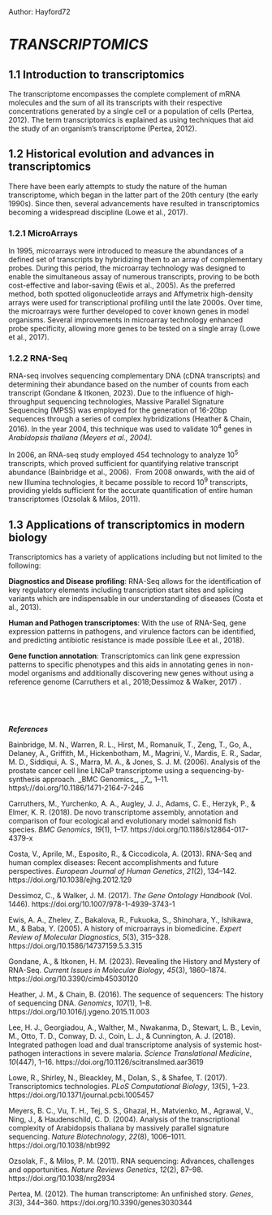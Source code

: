 Author: Hayford72
# **_TRANSCRIPTOMICS_**

## **1.1 Introduction to transcriptomics**

The transcriptome encompasses the complete complement of mRNA molecules and the sum of all its transcripts with their respective concentrations generated by a single cell or a population of cells <!--[if supportFields]><span
style='font-size:12.0pt;line-height:115%;font-family:"Times New Roman",serif'><span
style='mso-element:field-begin;mso-field-lock:yes'></span>ADDIN CSL_CITATION
{&quot;citationItems&quot;:[{&quot;id&quot;:&quot;ITEM-1&quot;,&quot;itemData&quot;:{&quot;DOI&quot;:&quot;10.3390/genes3030344&quot;,&quot;ISSN&quot;:&quot;20734425&quot;,&quot;abstract&quot;:&quot;Despite
recent technological advances, the study of the human transcriptome is still in
its early stages. Here we provide an overview of the complex human
transcriptomic landscape, present the bioinformatics challenges posed by the
vast quantities of transcriptomic data, and discuss some of the studies that
have tried to determine how much of the human genome is transcribed. Recent
evidence has suggested that more than 90% of the human genome is transcribed
into RNA. However, this view has been strongly contested by groups of
scientists who argued that many of the observed transcripts are simply the
result of transcriptional noise. In this review, we conclude that the full
extent of transcription remains an open question that will not be fully
addressed until we decipher the complete range and biological diversity of the
transcribed genomic sequences. © 2012 by the authors; licensee MDPI, Basel,
Switzerland.&quot;,&quot;author&quot;:[{&quot;dropping-particle&quot;:&quot;&quot;,&quot;family&quot;:&quot;Pertea&quot;,&quot;given&quot;:&quot;Mihaela&quot;,&quot;non-dropping-particle&quot;:&quot;&quot;,&quot;parse-names&quot;:false,&quot;suffix&quot;:&quot;&quot;}],&quot;container-title&quot;:&quot;Genes&quot;,&quot;id&quot;:&quot;ITEM-1&quot;,&quot;issue&quot;:&quot;3&quot;,&quot;issued&quot;:{&quot;date-parts&quot;:[[&quot;2012&quot;]]},&quot;page&quot;:&quot;344-360&quot;,&quot;title&quot;:&quot;The
human transcriptome: An unfinished
story&quot;,&quot;type&quot;:&quot;article-journal&quot;,&quot;volume&quot;:&quot;3&quot;},&quot;uris&quot;:[&quot;http://www.mendeley.com/documents/?uuid=3d36fa46-3786-493c-9653-c7f26ad9c3f8&quot;]}],&quot;mendeley&quot;:{&quot;formattedCitation&quot;:&quot;(Pertea,
2012)&quot;,&quot;plainTextFormattedCitation&quot;:&quot;(Pertea,
2012)&quot;,&quot;previouslyFormattedCitation&quot;:&quot;(Pertea,
2012)&quot;},&quot;properties&quot;:{&quot;noteIndex&quot;:0},&quot;schema&quot;:&quot;https://github.com/citation-style-language/schema/raw/master/csl-citation.json&quot;}<span
style='mso-element:field-separator'></span></span><![endif]-->(Pertea, 2012)<!--[if supportFields]><span
style='font-size:12.0pt;line-height:115%;font-family:"Times New Roman",serif'><span
style='mso-element:field-end'></span></span><![endif]-->. The term transcriptomics is explained as using techniques that aid the study of an organism’s transcriptome <!--[if supportFields]><span style='font-size:12.0pt;
line-height:115%;font-family:"Times New Roman",serif'><span style='mso-element:
field-begin;mso-field-lock:yes'></span>ADDIN CSL_CITATION
{&quot;citationItems&quot;:[{&quot;id&quot;:&quot;ITEM-1&quot;,&quot;itemData&quot;:{&quot;DOI&quot;:&quot;10.3390/genes3030344&quot;,&quot;ISSN&quot;:&quot;20734425&quot;,&quot;abstract&quot;:&quot;Despite
recent technological advances, the study of the human transcriptome is still in
its early stages. Here we provide an overview of the complex human
transcriptomic landscape, present the bioinformatics challenges posed by the
vast quantities of transcriptomic data, and discuss some of the studies that
have tried to determine how much of the human genome is transcribed. Recent
evidence has suggested that more than 90% of the human genome is transcribed
into RNA. However, this view has been strongly contested by groups of
scientists who argued that many of the observed transcripts are simply the
result of transcriptional noise. In this review, we conclude that the full
extent of transcription remains an open question that will not be fully
addressed until we decipher the complete range and biological diversity of the
transcribed genomic sequences. © 2012 by the authors; licensee MDPI, Basel,
Switzerland.&quot;,&quot;author&quot;:[{&quot;dropping-particle&quot;:&quot;&quot;,&quot;family&quot;:&quot;Pertea&quot;,&quot;given&quot;:&quot;Mihaela&quot;,&quot;non-dropping-particle&quot;:&quot;&quot;,&quot;parse-names&quot;:false,&quot;suffix&quot;:&quot;&quot;}],&quot;container-title&quot;:&quot;Genes&quot;,&quot;id&quot;:&quot;ITEM-1&quot;,&quot;issue&quot;:&quot;3&quot;,&quot;issued&quot;:{&quot;date-parts&quot;:[[&quot;2012&quot;]]},&quot;page&quot;:&quot;344-360&quot;,&quot;title&quot;:&quot;The
human transcriptome: An unfinished
story&quot;,&quot;type&quot;:&quot;article-journal&quot;,&quot;volume&quot;:&quot;3&quot;},&quot;uris&quot;:[&quot;http://www.mendeley.com/documents/?uuid=3d36fa46-3786-493c-9653-c7f26ad9c3f8&quot;]}],&quot;mendeley&quot;:{&quot;formattedCitation&quot;:&quot;(Pertea,
2012)&quot;,&quot;plainTextFormattedCitation&quot;:&quot;(Pertea,
2012)&quot;},&quot;properties&quot;:{&quot;noteIndex&quot;:0},&quot;schema&quot;:&quot;https://github.com/citation-style-language/schema/raw/master/csl-citation.json&quot;}<span
style='mso-element:field-separator'></span></span><![endif]-->(Pertea, 2012)<!--[if supportFields]><span
style='font-size:12.0pt;line-height:115%;font-family:"Times New Roman",serif'><span
style='mso-element:field-end'></span></span><![endif]-->.


## **1.2 Historical evolution and advances in transcriptomics**

There have been early attempts to study the nature of the human transcriptome, which began in the latter part of the 20th century (the early 1990s). Since then, several advancements have resulted in transcriptomics becoming a widespread discipline <!--[if supportFields]><span style='font-size:12.0pt;line-height:115%;
font-family:"Times New Roman",serif'><span style='mso-element:field-begin;
mso-field-lock:yes'></span>ADDIN CSL_CITATION
{&quot;citationItems&quot;:[{&quot;id&quot;:&quot;ITEM-1&quot;,&quot;itemData&quot;:{&quot;DOI&quot;:&quot;10.1371/journal.pcbi.1005457&quot;,&quot;ISBN&quot;:&quot;1111111111&quot;,&quot;ISSN&quot;:&quot;15537358&quot;,&quot;PMID&quot;:&quot;28545146&quot;,&quot;abstract&quot;:&quot;Transcriptomics
technologies are the techniques used to study an organism’s transcriptome, the
sum of all of its RNA transcripts. The information content of an organism is
recorded in the DNA of its genome and expressed through transcription. Here,
mRNA serves as a transient intermediary molecule in the information network,
whilst noncoding RNAs perform additional diverse functions. A transcriptome
captures a snapshot in time of the total transcripts present in a cell. The
first attempts to study the whole transcriptome began in the early 1990s, and
technological advances since the late 1990s have made transcriptomics a
widespread discipline. Transcriptomics has been defined by repeated
technological innovations that transform the field. There are two key
contemporary techniques in the field: microarrays, which quantify a set of
predetermined sequences, and RNA sequencing (RNA-Seq), which uses
high-throughput sequencing to capture all sequences. Measuring the expression
of an organism’s genes in different tissues, conditions, or time points gives
information on how genes are regulated and reveals details of an organism’s
biology. It can also help to infer the functions of previously unannotated
genes. Transcriptomic analysis has enabled the study of how gene expression
changes in different organisms and has been instrumental in the understanding
of human disease. An analysis of gene expression in its entirety allows
detection of broad coordinated trends which cannot be discerned by more
targeted
assays.&quot;,&quot;author&quot;:[{&quot;dropping-particle&quot;:&quot;&quot;,&quot;family&quot;:&quot;Lowe&quot;,&quot;given&quot;:&quot;Rohan&quot;,&quot;non-dropping-particle&quot;:&quot;&quot;,&quot;parse-names&quot;:false,&quot;suffix&quot;:&quot;&quot;},{&quot;dropping-particle&quot;:&quot;&quot;,&quot;family&quot;:&quot;Shirley&quot;,&quot;given&quot;:&quot;Neil&quot;,&quot;non-dropping-particle&quot;:&quot;&quot;,&quot;parse-names&quot;:false,&quot;suffix&quot;:&quot;&quot;},{&quot;dropping-particle&quot;:&quot;&quot;,&quot;family&quot;:&quot;Bleackley&quot;,&quot;given&quot;:&quot;Mark&quot;,&quot;non-dropping-particle&quot;:&quot;&quot;,&quot;parse-names&quot;:false,&quot;suffix&quot;:&quot;&quot;},{&quot;dropping-particle&quot;:&quot;&quot;,&quot;family&quot;:&quot;Dolan&quot;,&quot;given&quot;:&quot;Stephen&quot;,&quot;non-dropping-particle&quot;:&quot;&quot;,&quot;parse-names&quot;:false,&quot;suffix&quot;:&quot;&quot;},{&quot;dropping-particle&quot;:&quot;&quot;,&quot;family&quot;:&quot;Shafee&quot;,&quot;given&quot;:&quot;Thomas&quot;,&quot;non-dropping-particle&quot;:&quot;&quot;,&quot;parse-names&quot;:false,&quot;suffix&quot;:&quot;&quot;}],&quot;container-title&quot;:&quot;PLoS
Computational
Biology&quot;,&quot;id&quot;:&quot;ITEM-1&quot;,&quot;issue&quot;:&quot;5&quot;,&quot;issued&quot;:{&quot;date-parts&quot;:[[&quot;2017&quot;]]},&quot;page&quot;:&quot;1-23&quot;,&quot;title&quot;:&quot;Transcriptomics
technologies&quot;,&quot;type&quot;:&quot;article-journal&quot;,&quot;volume&quot;:&quot;13&quot;},&quot;uris&quot;:[&quot;http://www.mendeley.com/documents/?uuid=208e6ccb-c413-423e-b293-3a0183ba648c&quot;]}],&quot;mendeley&quot;:{&quot;formattedCitation&quot;:&quot;(Lowe
et al., 2017)&quot;,&quot;plainTextFormattedCitation&quot;:&quot;(Lowe et al.,
2017)&quot;,&quot;previouslyFormattedCitation&quot;:&quot;(Lowe et al., 2017)&quot;},&quot;properties&quot;:{&quot;noteIndex&quot;:0},&quot;schema&quot;:&quot;https://github.com/citation-style-language/schema/raw/master/csl-citation.json&quot;}<span
style='mso-element:field-separator'></span></span><![endif]-->(Lowe et al., 2017)<!--[if supportFields]><span
style='font-size:12.0pt;line-height:115%;font-family:"Times New Roman",serif'><span
style='mso-element:field-end'></span></span><![endif]-->.


### **1.2.1 MicroArrays**

In 1995, microarrays were introduced to measure the abundances of a defined set of transcripts by hybridizing them to an array of complementary probes. During this period, the microarray technology was designed to enable the simultaneous assay of numerous transcripts, proving to be both cost-effective and labor-saving <!--[if supportFields]><span style='font-size:12.0pt;
line-height:115%;font-family:"Times New Roman",serif'><span style='mso-element:
field-begin;mso-field-lock:yes'></span>ADDIN CSL_CITATION
{&quot;citationItems&quot;:[{&quot;id&quot;:&quot;ITEM-1&quot;,&quot;itemData&quot;:{&quot;DOI&quot;:&quot;10.1586/14737159.5.3.315&quot;,&quot;ISSN&quot;:&quot;14737159&quot;,&quot;PMID&quot;:&quot;15934810&quot;,&quot;abstract&quot;:&quot;The
fundamental strategy of the current postgenomic era or the era of functional
genomics is to expand the scale of biologic research from studying single genes
or proteins to studying all genes or proteins simultaneously using a systematic
approach. As recently developed methods for obtaining genome-wide mRNA
expression data, oligonucleotide and DNA microarrays are particularly powerful
in the context of knowing the entire genome sequence and can provide a global
view of changes in gene expression patterns in response to physiologic
alterations or manipulation of transcriptional regulators. In biomedical
research, such an approach will ultimately determine biologic behavior of both
normal and diseased tissues, which may provide insights into disease mechanisms
and identify novel markers and candidates for diagnostic, prognostic and
therapeutic intervention. However, microarray technology is still in a
continuous state of evolution and development, and it may take time to
implement microarrays as a routine medical device. Many limitations exist and
many challenges remain to be achieved to help inclusion of microarrays in
clinical medicine. In this review, a brief history of microarrays in biomedical
research is provided, including experimental overview, limitations, challenges
and future developments. © 2005 Future Drugs
Ltd.&quot;,&quot;author&quot;:[{&quot;dropping-particle&quot;:&quot;&quot;,&quot;family&quot;:&quot;Ewis&quot;,&quot;given&quot;:&quot;Ashraf
A.&quot;,&quot;non-dropping-particle&quot;:&quot;&quot;,&quot;parse-names&quot;:false,&quot;suffix&quot;:&quot;&quot;},{&quot;dropping-particle&quot;:&quot;&quot;,&quot;family&quot;:&quot;Zhelev&quot;,&quot;given&quot;:&quot;Zhivko&quot;,&quot;non-dropping-particle&quot;:&quot;&quot;,&quot;parse-names&quot;:false,&quot;suffix&quot;:&quot;&quot;},{&quot;dropping-particle&quot;:&quot;&quot;,&quot;family&quot;:&quot;Bakalova&quot;,&quot;given&quot;:&quot;Rumiana&quot;,&quot;non-dropping-particle&quot;:&quot;&quot;,&quot;parse-names&quot;:false,&quot;suffix&quot;:&quot;&quot;},{&quot;dropping-particle&quot;:&quot;&quot;,&quot;family&quot;:&quot;Fukuoka&quot;,&quot;given&quot;:&quot;Satoshi&quot;,&quot;non-dropping-particle&quot;:&quot;&quot;,&quot;parse-names&quot;:false,&quot;suffix&quot;:&quot;&quot;},{&quot;dropping-particle&quot;:&quot;&quot;,&quot;family&quot;:&quot;Shinohara&quot;,&quot;given&quot;:&quot;Yasuo&quot;,&quot;non-dropping-particle&quot;:&quot;&quot;,&quot;parse-names&quot;:false,&quot;suffix&quot;:&quot;&quot;},{&quot;dropping-particle&quot;:&quot;&quot;,&quot;family&quot;:&quot;Ishikawa&quot;,&quot;given&quot;:&quot;Mitsuru&quot;,&quot;non-dropping-particle&quot;:&quot;&quot;,&quot;parse-names&quot;:false,&quot;suffix&quot;:&quot;&quot;},{&quot;dropping-particle&quot;:&quot;&quot;,&quot;family&quot;:&quot;Baba&quot;,&quot;given&quot;:&quot;Yoshinobu&quot;,&quot;non-dropping-particle&quot;:&quot;&quot;,&quot;parse-names&quot;:false,&quot;suffix&quot;:&quot;&quot;}],&quot;container-title&quot;:&quot;Expert
Review of Molecular
Diagnostics&quot;,&quot;id&quot;:&quot;ITEM-1&quot;,&quot;issue&quot;:&quot;3&quot;,&quot;issued&quot;:{&quot;date-parts&quot;:[[&quot;2005&quot;]]},&quot;page&quot;:&quot;315-328&quot;,&quot;title&quot;:&quot;A
history of microarrays in
biomedicine&quot;,&quot;type&quot;:&quot;article-journal&quot;,&quot;volume&quot;:&quot;5&quot;},&quot;uris&quot;:[&quot;http://www.mendeley.com/documents/?uuid=77bb17f5-8439-477a-8a47-f77ae913a10f&quot;]}],&quot;mendeley&quot;:{&quot;formattedCitation&quot;:&quot;(Ewis
et al., 2005)&quot;,&quot;plainTextFormattedCitation&quot;:&quot;(Ewis et al.,
2005)&quot;,&quot;previouslyFormattedCitation&quot;:&quot;(Ewis et al.,
2005)&quot;},&quot;properties&quot;:{&quot;noteIndex&quot;:0},&quot;schema&quot;:&quot;https://github.com/citation-style-language/schema/raw/master/csl-citation.json&quot;}<span
style='mso-element:field-separator'></span></span><![endif]-->(Ewis et al., 2005)<!--[if supportFields]><span
style='font-size:12.0pt;line-height:115%;font-family:"Times New Roman",serif'><span
style='mso-element:field-end'></span></span><![endif]-->. As the preferred method, both spotted oligonucleotide arrays and Affymetrix high-density arrays were used for transcriptional profiling until the late 2000s. Over time, the microarrays were further developed to cover known genes in model organisms. Several improvements in microarray technology enhanced probe specificity, allowing more genes to be tested on a single array <!--[if supportFields]><span
style='font-size:12.0pt;line-height:115%;font-family:"Times New Roman",serif'><span
style='mso-element:field-begin;mso-field-lock:yes'></span>ADDIN CSL_CITATION
{&quot;citationItems&quot;:[{&quot;id&quot;:&quot;ITEM-1&quot;,&quot;itemData&quot;:{&quot;DOI&quot;:&quot;10.1371/journal.pcbi.1005457&quot;,&quot;ISBN&quot;:&quot;1111111111&quot;,&quot;ISSN&quot;:&quot;15537358&quot;,&quot;PMID&quot;:&quot;28545146&quot;,&quot;abstract&quot;:&quot;Transcriptomics
technologies are the techniques used to study an organism’s transcriptome, the
sum of all of its RNA transcripts. The information content of an organism is
recorded in the DNA of its genome and expressed through transcription. Here,
mRNA serves as a transient intermediary molecule in the information network,
whilst noncoding RNAs perform additional diverse functions. A transcriptome
captures a snapshot in time of the total transcripts present in a cell. The
first attempts to study the whole transcriptome began in the early 1990s, and
technological advances since the late 1990s have made transcriptomics a
widespread discipline. Transcriptomics has been defined by repeated
technological innovations that transform the field. There are two key
contemporary techniques in the field: microarrays, which quantify a set of
predetermined sequences, and RNA sequencing (RNA-Seq), which uses
high-throughput sequencing to capture all sequences. Measuring the expression
of an organism’s genes in different tissues, conditions, or time points gives
information on how genes are regulated and reveals details of an organism’s
biology. It can also help to infer the functions of previously unannotated
genes. Transcriptomic analysis has enabled the study of how gene expression
changes in different organisms and has been instrumental in the understanding
of human disease. An analysis of gene expression in its entirety allows
detection of broad coordinated trends which cannot be discerned by more
targeted
assays.&quot;,&quot;author&quot;:[{&quot;dropping-particle&quot;:&quot;&quot;,&quot;family&quot;:&quot;Lowe&quot;,&quot;given&quot;:&quot;Rohan&quot;,&quot;non-dropping-particle&quot;:&quot;&quot;,&quot;parse-names&quot;:false,&quot;suffix&quot;:&quot;&quot;},{&quot;dropping-particle&quot;:&quot;&quot;,&quot;family&quot;:&quot;Shirley&quot;,&quot;given&quot;:&quot;Neil&quot;,&quot;non-dropping-particle&quot;:&quot;&quot;,&quot;parse-names&quot;:false,&quot;suffix&quot;:&quot;&quot;},{&quot;dropping-particle&quot;:&quot;&quot;,&quot;family&quot;:&quot;Bleackley&quot;,&quot;given&quot;:&quot;Mark&quot;,&quot;non-dropping-particle&quot;:&quot;&quot;,&quot;parse-names&quot;:false,&quot;suffix&quot;:&quot;&quot;},{&quot;dropping-particle&quot;:&quot;&quot;,&quot;family&quot;:&quot;Dolan&quot;,&quot;given&quot;:&quot;Stephen&quot;,&quot;non-dropping-particle&quot;:&quot;&quot;,&quot;parse-names&quot;:false,&quot;suffix&quot;:&quot;&quot;},{&quot;dropping-particle&quot;:&quot;&quot;,&quot;family&quot;:&quot;Shafee&quot;,&quot;given&quot;:&quot;Thomas&quot;,&quot;non-dropping-particle&quot;:&quot;&quot;,&quot;parse-names&quot;:false,&quot;suffix&quot;:&quot;&quot;}],&quot;container-title&quot;:&quot;PLoS
Computational
Biology&quot;,&quot;id&quot;:&quot;ITEM-1&quot;,&quot;issue&quot;:&quot;5&quot;,&quot;issued&quot;:{&quot;date-parts&quot;:[[&quot;2017&quot;]]},&quot;page&quot;:&quot;1-23&quot;,&quot;title&quot;:&quot;Transcriptomics
technologies&quot;,&quot;type&quot;:&quot;article-journal&quot;,&quot;volume&quot;:&quot;13&quot;},&quot;uris&quot;:[&quot;http://www.mendeley.com/documents/?uuid=208e6ccb-c413-423e-b293-3a0183ba648c&quot;]}],&quot;mendeley&quot;:{&quot;formattedCitation&quot;:&quot;(Lowe
et al., 2017)&quot;,&quot;plainTextFormattedCitation&quot;:&quot;(Lowe et al.,
2017)&quot;,&quot;previouslyFormattedCitation&quot;:&quot;(Lowe et al., 2017)&quot;},&quot;properties&quot;:{&quot;noteIndex&quot;:0},&quot;schema&quot;:&quot;https://github.com/citation-style-language/schema/raw/master/csl-citation.json&quot;}<span
style='mso-element:field-separator'></span></span><![endif]-->(Lowe et al., 2017)<!--[if supportFields]><span
style='font-size:12.0pt;line-height:115%;font-family:"Times New Roman",serif'><span
style='mso-element:field-end'></span></span><![endif]-->.


### **1.2.2 RNA-Seq**

RNA-seq involves sequencing complementary DNA (cDNA transcripts) and determining their abundance based on the number of counts from each transcript <!--[if supportFields]><span
style='font-size:12.0pt;line-height:115%;font-family:"Times New Roman",serif'><span
style='mso-element:field-begin;mso-field-lock:yes'></span>ADDIN CSL_CITATION
{&quot;citationItems&quot;:[{&quot;id&quot;:&quot;ITEM-1&quot;,&quot;itemData&quot;:{&quot;DOI&quot;:&quot;10.3390/cimb45030120&quot;,&quot;ISSN&quot;:&quot;14673045&quot;,&quot;PMID&quot;:&quot;36975490&quot;,&quot;abstract&quot;:&quot;Advances
in RNA-sequencing technologies have led to the development of intriguing
experimental setups, a massive accumulation of data, and high demand for tools
to analyze it. To answer this demand, computational scientists have developed a
myriad of data analysis pipelines, but it is less often considered what the
most appropriate one is. The RNA-sequencing data analysis pipeline can be
divided into three major parts: data pre-processing, followed by the main and
downstream analyses. Here, we present an overview of the tools used in both the
bulk RNA-seq and at the single-cell level, with a particular focus on alternative
splicing and active RNA synthesis analysis. A crucial part of data
pre-processing is quality control, which defines the necessity of the next
steps; adapter removal, trimming, and filtering. After pre-processing, the data
are finally analyzed using a variety of tools: differential gene expression,
alternative splicing, and assessment of active synthesis, the latter requiring
dedicated sample preparation. In brief, we describe the commonly used tools in
the sample preparation and analysis of RNA-seq data.&quot;,&quot;author&quot;:[{&quot;dropping-particle&quot;:&quot;&quot;,&quot;family&quot;:&quot;Gondane&quot;,&quot;given&quot;:&quot;Aishwarya&quot;,&quot;non-dropping-particle&quot;:&quot;&quot;,&quot;parse-names&quot;:false,&quot;suffix&quot;:&quot;&quot;},{&quot;dropping-particle&quot;:&quot;&quot;,&quot;family&quot;:&quot;Itkonen&quot;,&quot;given&quot;:&quot;Harri
M.&quot;,&quot;non-dropping-particle&quot;:&quot;&quot;,&quot;parse-names&quot;:false,&quot;suffix&quot;:&quot;&quot;}],&quot;container-title&quot;:&quot;Current
Issues in Molecular
Biology&quot;,&quot;id&quot;:&quot;ITEM-1&quot;,&quot;issue&quot;:&quot;3&quot;,&quot;issued&quot;:{&quot;date-parts&quot;:[[&quot;2023&quot;]]},&quot;page&quot;:&quot;1860-1874&quot;,&quot;title&quot;:&quot;Revealing
the History and Mystery of
RNA-Seq&quot;,&quot;type&quot;:&quot;article-journal&quot;,&quot;volume&quot;:&quot;45&quot;},&quot;uris&quot;:[&quot;http://www.mendeley.com/documents/?uuid=c4d93591-c5e0-4c75-86f0-4d211eb70414&quot;]}],&quot;mendeley&quot;:{&quot;formattedCitation&quot;:&quot;(Gondane
&amp; Itkonen,
2023)&quot;,&quot;plainTextFormattedCitation&quot;:&quot;(Gondane &amp;
Itkonen, 2023)&quot;,&quot;previouslyFormattedCitation&quot;:&quot;(Gondane
&amp; Itkonen, 2023)&quot;},&quot;properties&quot;:{&quot;noteIndex&quot;:0},&quot;schema&quot;:&quot;https://github.com/citation-style-language/schema/raw/master/csl-citation.json&quot;}<span
style='mso-element:field-separator'></span></span><![endif]-->(Gondane & Itkonen, 2023)<!--[if supportFields]><span
style='font-size:12.0pt;line-height:115%;font-family:"Times New Roman",serif'><span
style='mso-element:field-end'></span></span><![endif]-->. Due to the influence of high-throughput sequencing technologies, Massive Parallel Signature Sequencing (MPSS) was employed for the generation of 16-20bp sequences through a series of complex hybridizations <!--[if supportFields]><span
style='font-size:12.0pt;line-height:115%;font-family:"Times New Roman",serif'><span
style='mso-element:field-begin;mso-field-lock:yes'></span>ADDIN CSL_CITATION
{&quot;citationItems&quot;:[{&quot;id&quot;:&quot;ITEM-1&quot;,&quot;itemData&quot;:{&quot;DOI&quot;:&quot;10.1016/j.ygeno.2015.11.003&quot;,&quot;ISSN&quot;:&quot;10898646&quot;,&quot;PMID&quot;:&quot;26554401&quot;,&quot;abstract&quot;:&quot;Determining
the order of nucleic acid residues in biological samples is an integral
component of a wide variety of research applications. Over the last fifty years
large numbers of researchers have applied themselves to the production of techniques
and technologies to facilitate this feat, sequencing DNA and RNA molecules.
This time-scale has witnessed tremendous changes, moving from sequencing short
oligonucleotides to millions of bases, from struggling towards the deduction of
the coding sequence of a single gene to rapid and widely available whole genome
sequencing. This article traverses those years, iterating through the different
generations of sequencing technology, highlighting some of the key discoveries,
researchers, and sequences along the
way.&quot;,&quot;author&quot;:[{&quot;dropping-particle&quot;:&quot;&quot;,&quot;family&quot;:&quot;Heather&quot;,&quot;given&quot;:&quot;James
M.&quot;,&quot;non-dropping-particle&quot;:&quot;&quot;,&quot;parse-names&quot;:false,&quot;suffix&quot;:&quot;&quot;},{&quot;dropping-particle&quot;:&quot;&quot;,&quot;family&quot;:&quot;Chain&quot;,&quot;given&quot;:&quot;Benjamin&quot;,&quot;non-dropping-particle&quot;:&quot;&quot;,&quot;parse-names&quot;:false,&quot;suffix&quot;:&quot;&quot;}],&quot;container-title&quot;:&quot;Genomics&quot;,&quot;id&quot;:&quot;ITEM-1&quot;,&quot;issue&quot;:&quot;1&quot;,&quot;issued&quot;:{&quot;date-parts&quot;:[[&quot;2016&quot;]]},&quot;page&quot;:&quot;1-8&quot;,&quot;publisher&quot;:&quot;Elsevier
B.V.&quot;,&quot;title&quot;:&quot;The sequence of sequencers: The history of
sequencing
DNA&quot;,&quot;type&quot;:&quot;article-journal&quot;,&quot;volume&quot;:&quot;107&quot;},&quot;uris&quot;:[&quot;http://www.mendeley.com/documents/?uuid=4ec32a32-5ce4-4ad4-bcdb-e1a153609771&quot;]}],&quot;mendeley&quot;:{&quot;formattedCitation&quot;:&quot;(Heather
&amp; Chain, 2016)&quot;,&quot;plainTextFormattedCitation&quot;:&quot;(Heather
&amp; Chain, 2016)&quot;,&quot;previouslyFormattedCitation&quot;:&quot;(Heather
&amp; Chain,
2016)&quot;},&quot;properties&quot;:{&quot;noteIndex&quot;:0},&quot;schema&quot;:&quot;https://github.com/citation-style-language/schema/raw/master/csl-citation.json&quot;}<span
style='mso-element:field-separator'></span></span><![endif]-->(Heather & Chain, 2016)<!--[if supportFields]><span
style='font-size:12.0pt;line-height:115%;font-family:"Times New Roman",serif'><span
style='mso-element:field-end'></span></span><![endif]-->. In the year 2004, this technique was used to validate 10<sup>4</sup> genes in _Arabidopsis thaliana _<!--[if supportFields]><i><span style='font-size:12.0pt;
line-height:115%;font-family:"Times New Roman",serif'><span style='mso-element:
field-begin;mso-field-lock:yes'></span>ADDIN CSL_CITATION
{&quot;citationItems&quot;:[{&quot;id&quot;:&quot;ITEM-1&quot;,&quot;itemData&quot;:{&quot;DOI&quot;:&quot;10.1038/nbt992&quot;,&quot;ISSN&quot;:&quot;10870156&quot;,&quot;PMID&quot;:&quot;15247925&quot;,&quot;abstract&quot;:&quot;Large-scale
sequencing of short mRNA-derived tags can establish the qualitative and
quantitative characteristics of a complex transcriptome. We sequenced
12,304,362 tags from five diverse libraries of Arabidopsis thaliana using
massively parallel signature sequencing (MPSS). A total of 48,572 distinct
signatures, each representing a different transcript, were expressed at significant
levels. These signatures were compared to the annotation of the A. thaliana
genomic sequence; in the five libraries, this comparison yielded between 17,353
and 18,361 genes with sense expression, and between 5,487 and 8,729 genes with
antisense expression. An additional 6,691 MPSS signatures mapped to unannotated
regions of the genome. Expression was demonstrated for 1,168 genes for which
expression data were previously unknown. Alternative polyadenylation was
observed for more than 25% of A. thaliana genes transcribed in these libraries.
The MPSS expression data suggest that the A. thaliana transcriptome is complex
and contains many as-yet uncharacterized variants of normal coding
transcripts.&quot;,&quot;author&quot;:[{&quot;dropping-particle&quot;:&quot;&quot;,&quot;family&quot;:&quot;Meyers&quot;,&quot;given&quot;:&quot;Blake
C.&quot;,&quot;non-dropping-particle&quot;:&quot;&quot;,&quot;parse-names&quot;:false,&quot;suffix&quot;:&quot;&quot;},{&quot;dropping-particle&quot;:&quot;&quot;,&quot;family&quot;:&quot;Vu&quot;,&quot;given&quot;:&quot;Tam
H.&quot;,&quot;non-dropping-particle&quot;:&quot;&quot;,&quot;parse-names&quot;:false,&quot;suffix&quot;:&quot;&quot;},{&quot;dropping-particle&quot;:&quot;&quot;,&quot;family&quot;:&quot;Tej&quot;,&quot;given&quot;:&quot;Shivakundan
Singh&quot;,&quot;non-dropping-particle&quot;:&quot;&quot;,&quot;parse-names&quot;:false,&quot;suffix&quot;:&quot;&quot;},{&quot;dropping-particle&quot;:&quot;&quot;,&quot;family&quot;:&quot;Ghazal&quot;,&quot;given&quot;:&quot;Hassan&quot;,&quot;non-dropping-particle&quot;:&quot;&quot;,&quot;parse-names&quot;:false,&quot;suffix&quot;:&quot;&quot;},{&quot;dropping-particle&quot;:&quot;&quot;,&quot;family&quot;:&quot;Matvienko&quot;,&quot;given&quot;:&quot;Marta&quot;,&quot;non-dropping-particle&quot;:&quot;&quot;,&quot;parse-names&quot;:false,&quot;suffix&quot;:&quot;&quot;},{&quot;dropping-particle&quot;:&quot;&quot;,&quot;family&quot;:&quot;Agrawal&quot;,&quot;given&quot;:&quot;Vikas&quot;,&quot;non-dropping-particle&quot;:&quot;&quot;,&quot;parse-names&quot;:false,&quot;suffix&quot;:&quot;&quot;},{&quot;dropping-particle&quot;:&quot;&quot;,&quot;family&quot;:&quot;Ning&quot;,&quot;given&quot;:&quot;Jianchang&quot;,&quot;non-dropping-particle&quot;:&quot;&quot;,&quot;parse-names&quot;:false,&quot;suffix&quot;:&quot;&quot;},{&quot;dropping-particle&quot;:&quot;&quot;,&quot;family&quot;:&quot;Haudenschild&quot;,&quot;given&quot;:&quot;Christian
D.&quot;,&quot;non-dropping-particle&quot;:&quot;&quot;,&quot;parse-names&quot;:false,&quot;suffix&quot;:&quot;&quot;}],&quot;container-title&quot;:&quot;Nature
Biotechnology&quot;,&quot;id&quot;:&quot;ITEM-1&quot;,&quot;issue&quot;:&quot;8&quot;,&quot;issued&quot;:{&quot;date-parts&quot;:[[&quot;2004&quot;]]},&quot;page&quot;:&quot;1006-1011&quot;,&quot;title&quot;:&quot;Analysis
of the transcriptional complexity of Arabidopsis thaliana by massively parallel
signature
sequencing&quot;,&quot;type&quot;:&quot;article-journal&quot;,&quot;volume&quot;:&quot;22&quot;},&quot;uris&quot;:[&quot;http://www.mendeley.com/documents/?uuid=c41919b2-73b3-4b3f-aae8-63ce65064faa&quot;]}],&quot;mendeley&quot;:{&quot;formattedCitation&quot;:&quot;(Meyers
et al., 2004)&quot;,&quot;plainTextFormattedCitation&quot;:&quot;(Meyers et
al., 2004)&quot;,&quot;previouslyFormattedCitation&quot;:&quot;(Meyers et al.,
2004)&quot;},&quot;properties&quot;:{&quot;noteIndex&quot;:0},&quot;schema&quot;:&quot;https://github.com/citation-style-language/schema/raw/master/csl-citation.json&quot;}<span
style='mso-element:field-separator'></span></span></i><![endif]-->(Meyers et al., 2004)<!--[if supportFields]><i><span
style='font-size:12.0pt;line-height:115%;font-family:"Times New Roman",serif'><span
style='mso-element:field-end'></span></span></i><![endif]-->_._

In 2006, an RNA-seq study employed 454 technology to analyze 10<sup>5</sup> transcripts, which proved sufficient for quantifying relative transcript abundance <!--[if supportFields]><span style='font-size:12.0pt;line-height:115%;
font-family:"Times New Roman",serif'><span style='mso-element:field-begin;
mso-field-lock:yes'></span>ADDIN CSL_CITATION
{&quot;citationItems&quot;:[{&quot;id&quot;:&quot;ITEM-1&quot;,&quot;itemData&quot;:{&quot;DOI&quot;:&quot;10.1186/1471-2164-7-246&quot;,&quot;ISSN&quot;:&quot;14712164&quot;,&quot;PMID&quot;:&quot;17010196&quot;,&quot;abstract&quot;:&quot;Background:
High throughput sequencing-by-synthesis is an emerging technology that allows
the rapid production of millions of bases of data. Although the sequence reads
are short, they can readily be used for re-sequencing. By re-sequencing the mRNA
products of a cell, one may rapidly discover polymorphisms and splice variants
particular to that cell. Results: We present the utility of massively parallel
sequencing by synthesis for profiling the transcriptome of a human prostate
cancer cell-line, LNCaP, that,has been treated with the synthetic androgen,
R1881. Through the generation of approximately 20 megabases (MB) of EST data,
we detect transcription from over 10,000 gene loci, 25 previously undescribed
alternative splicing events involving known exons, and over 1,500 high quality
single nucleotide discrepancies with the reference human sequence. Further, we
map nearly 10,000 ESTs to positions on the genome where no transcription is
currently predicted to occur. We also characterize various obstacles with using
sequencing by synthesis for transcriptome analysis and propose solutions to
these problems. Conclusion: The use of high-throughput sequencing-by-synthesis
methods for transcript profiling allows the specific and sensitive detection of
many of a cell's transcripts, and also allows the discovery of high quality
base discrepancies, and alternative splice variants. Thus, this technology may
provide an effective means of understanding various disease states, discovering
novel targets for disease treatment, and discovery of novel transcripts. © 2006
Bainbridge et al; licensee BioMed Central Ltd.&quot;,&quot;author&quot;:[{&quot;dropping-particle&quot;:&quot;&quot;,&quot;family&quot;:&quot;Bainbridge&quot;,&quot;given&quot;:&quot;Matthew
N.&quot;,&quot;non-dropping-particle&quot;:&quot;&quot;,&quot;parse-names&quot;:false,&quot;suffix&quot;:&quot;&quot;},{&quot;dropping-particle&quot;:&quot;&quot;,&quot;family&quot;:&quot;Warren&quot;,&quot;given&quot;:&quot;René
L.&quot;,&quot;non-dropping-particle&quot;:&quot;&quot;,&quot;parse-names&quot;:false,&quot;suffix&quot;:&quot;&quot;},{&quot;dropping-particle&quot;:&quot;&quot;,&quot;family&quot;:&quot;Hirst&quot;,&quot;given&quot;:&quot;Martin&quot;,&quot;non-dropping-particle&quot;:&quot;&quot;,&quot;parse-names&quot;:false,&quot;suffix&quot;:&quot;&quot;},{&quot;dropping-particle&quot;:&quot;&quot;,&quot;family&quot;:&quot;Romanuik&quot;,&quot;given&quot;:&quot;Tammy&quot;,&quot;non-dropping-particle&quot;:&quot;&quot;,&quot;parse-names&quot;:false,&quot;suffix&quot;:&quot;&quot;},{&quot;dropping-particle&quot;:&quot;&quot;,&quot;family&quot;:&quot;Zeng&quot;,&quot;given&quot;:&quot;Thomas&quot;,&quot;non-dropping-particle&quot;:&quot;&quot;,&quot;parse-names&quot;:false,&quot;suffix&quot;:&quot;&quot;},{&quot;dropping-particle&quot;:&quot;&quot;,&quot;family&quot;:&quot;Go&quot;,&quot;given&quot;:&quot;Anne&quot;,&quot;non-dropping-particle&quot;:&quot;&quot;,&quot;parse-names&quot;:false,&quot;suffix&quot;:&quot;&quot;},{&quot;dropping-particle&quot;:&quot;&quot;,&quot;family&quot;:&quot;Delaney&quot;,&quot;given&quot;:&quot;Allen&quot;,&quot;non-dropping-particle&quot;:&quot;&quot;,&quot;parse-names&quot;:false,&quot;suffix&quot;:&quot;&quot;},{&quot;dropping-particle&quot;:&quot;&quot;,&quot;family&quot;:&quot;Griffith&quot;,&quot;given&quot;:&quot;Malachi&quot;,&quot;non-dropping-particle&quot;:&quot;&quot;,&quot;parse-names&quot;:false,&quot;suffix&quot;:&quot;&quot;},{&quot;dropping-particle&quot;:&quot;&quot;,&quot;family&quot;:&quot;Hickenbotham&quot;,&quot;given&quot;:&quot;Matthew&quot;,&quot;non-dropping-particle&quot;:&quot;&quot;,&quot;parse-names&quot;:false,&quot;suffix&quot;:&quot;&quot;},{&quot;dropping-particle&quot;:&quot;&quot;,&quot;family&quot;:&quot;Magrini&quot;,&quot;given&quot;:&quot;Vincent&quot;,&quot;non-dropping-particle&quot;:&quot;&quot;,&quot;parse-names&quot;:false,&quot;suffix&quot;:&quot;&quot;},{&quot;dropping-particle&quot;:&quot;&quot;,&quot;family&quot;:&quot;Mardis&quot;,&quot;given&quot;:&quot;Elaine
R.&quot;,&quot;non-dropping-particle&quot;:&quot;&quot;,&quot;parse-names&quot;:false,&quot;suffix&quot;:&quot;&quot;},{&quot;dropping-particle&quot;:&quot;&quot;,&quot;family&quot;:&quot;Sadar&quot;,&quot;given&quot;:&quot;Marianne
D.&quot;,&quot;non-dropping-particle&quot;:&quot;&quot;,&quot;parse-names&quot;:false,&quot;suffix&quot;:&quot;&quot;},{&quot;dropping-particle&quot;:&quot;&quot;,&quot;family&quot;:&quot;Siddiqui&quot;,&quot;given&quot;:&quot;Asim
S.&quot;,&quot;non-dropping-particle&quot;:&quot;&quot;,&quot;parse-names&quot;:false,&quot;suffix&quot;:&quot;&quot;},{&quot;dropping-particle&quot;:&quot;&quot;,&quot;family&quot;:&quot;Marra&quot;,&quot;given&quot;:&quot;Marco
A.&quot;,&quot;non-dropping-particle&quot;:&quot;&quot;,&quot;parse-names&quot;:false,&quot;suffix&quot;:&quot;&quot;},{&quot;dropping-particle&quot;:&quot;&quot;,&quot;family&quot;:&quot;Jones&quot;,&quot;given&quot;:&quot;Steven
J.M.&quot;,&quot;non-dropping-particle&quot;:&quot;&quot;,&quot;parse-names&quot;:false,&quot;suffix&quot;:&quot;&quot;}],&quot;container-title&quot;:&quot;BMC
Genomics&quot;,&quot;id&quot;:&quot;ITEM-1&quot;,&quot;issued&quot;:{&quot;date-parts&quot;:[[&quot;2006&quot;]]},&quot;page&quot;:&quot;1-11&quot;,&quot;title&quot;:&quot;Analysis
of the prostate cancer cell line LNCaP transcriptome using a
sequencing-by-synthesis
approach&quot;,&quot;type&quot;:&quot;article-journal&quot;,&quot;volume&quot;:&quot;7&quot;},&quot;uris&quot;:[&quot;http://www.mendeley.com/documents/?uuid=2ec39150-5b4e-4700-832a-510aa159716c&quot;]}],&quot;mendeley&quot;:{&quot;formattedCitation&quot;:&quot;(Bainbridge
et al., 2006)&quot;,&quot;plainTextFormattedCitation&quot;:&quot;(Bainbridge et
al., 2006)&quot;,&quot;previouslyFormattedCitation&quot;:&quot;(Bainbridge et
al.,
2006)&quot;},&quot;properties&quot;:{&quot;noteIndex&quot;:0},&quot;schema&quot;:&quot;https://github.com/citation-style-language/schema/raw/master/csl-citation.json&quot;}<span
style='mso-element:field-separator'></span></span><![endif]-->(Bainbridge et al., 2006)<!--[if supportFields]><span
style='font-size:12.0pt;line-height:115%;font-family:"Times New Roman",serif'><span
style='mso-element:field-end'></span></span><![endif]-->.  From 2008 onwards, with the aid of new Illumina technologies, it became possible to record 10<sup>9</sup> transcripts, providing yields sufficient for the accurate quantification of entire human transcriptomes <!--[if supportFields]><span style='font-size:12.0pt;
line-height:115%;font-family:"Times New Roman",serif'><span style='mso-element:
field-begin;mso-field-lock:yes'></span>ADDIN CSL_CITATION
{&quot;citationItems&quot;:[{&quot;id&quot;:&quot;ITEM-1&quot;,&quot;itemData&quot;:{&quot;DOI&quot;:&quot;10.1038/nrg2934&quot;,&quot;ISSN&quot;:&quot;14710056&quot;,&quot;PMID&quot;:&quot;21191423&quot;,&quot;abstract&quot;:&quot;In
the few years since its initial application, massively parallel cDNA
sequencing, or RNA-seq, has allowed many advances in the characterization and
quantification of transcriptomes. Recently, several developments in RNA-seq
methods have provided an even more complete characterization of RNA
transcripts. These developments include improvements in transcription start
site mapping, strand-specific measurements, gene fusion detection, small RNA
characterization and detection of alternative splicing events. Ongoing
developments promise further advances in the application of RNA-seq,
particularly direct RNA sequencing and approaches that allow RNA quantification
from very small amounts of cellular materials. © 2011 Macmillan Publishers
Limited. All rights
reserved.&quot;,&quot;author&quot;:[{&quot;dropping-particle&quot;:&quot;&quot;,&quot;family&quot;:&quot;Ozsolak&quot;,&quot;given&quot;:&quot;Fatih&quot;,&quot;non-dropping-particle&quot;:&quot;&quot;,&quot;parse-names&quot;:false,&quot;suffix&quot;:&quot;&quot;},{&quot;dropping-particle&quot;:&quot;&quot;,&quot;family&quot;:&quot;Milos&quot;,&quot;given&quot;:&quot;Patrice
M.&quot;,&quot;non-dropping-particle&quot;:&quot;&quot;,&quot;parse-names&quot;:false,&quot;suffix&quot;:&quot;&quot;}],&quot;container-title&quot;:&quot;Nature
Reviews
Genetics&quot;,&quot;id&quot;:&quot;ITEM-1&quot;,&quot;issue&quot;:&quot;2&quot;,&quot;issued&quot;:{&quot;date-parts&quot;:[[&quot;2011&quot;]]},&quot;page&quot;:&quot;87-98&quot;,&quot;publisher&quot;:&quot;Nature
Publishing Group&quot;,&quot;title&quot;:&quot;RNA sequencing: Advances,
challenges and
opportunities&quot;,&quot;type&quot;:&quot;article-journal&quot;,&quot;volume&quot;:&quot;12&quot;},&quot;uris&quot;:[&quot;http://www.mendeley.com/documents/?uuid=bb3a455d-c8b3-49f2-bcba-a461a5781532&quot;]}],&quot;mendeley&quot;:{&quot;formattedCitation&quot;:&quot;(Ozsolak
&amp; Milos, 2011)&quot;,&quot;plainTextFormattedCitation&quot;:&quot;(Ozsolak
&amp; Milos, 2011)&quot;,&quot;previouslyFormattedCitation&quot;:&quot;(Ozsolak
&amp; Milos, 2011)&quot;},&quot;properties&quot;:{&quot;noteIndex&quot;:0},&quot;schema&quot;:&quot;https://github.com/citation-style-language/schema/raw/master/csl-citation.json&quot;}<span
style='mso-element:field-separator'></span></span><![endif]-->(Ozsolak & Milos, 2011)<!--[if supportFields]><span
style='font-size:12.0pt;line-height:115%;font-family:"Times New Roman",serif'><span
style='mso-element:field-end'></span></span><![endif]-->.


## **1.3 Applications of transcriptomics in modern biology**

Transcriptomics has a variety of applications including but not limited to the following:  

**Diagnostics and Disease profiling**: RNA-Seq allows for the identification of key regulatory elements including transcription start sites and splicing variants which are indispensable in our understanding of diseases <!--[if supportFields]><span
style='font-size:12.0pt;line-height:115%;font-family:"Times New Roman",serif'><span
style='mso-element:field-begin;mso-field-lock:yes'></span>ADDIN CSL_CITATION
{&quot;citationItems&quot;:[{&quot;id&quot;:&quot;ITEM-1&quot;,&quot;itemData&quot;:{&quot;DOI&quot;:&quot;10.1038/ejhg.2012.129&quot;,&quot;ISSN&quot;:&quot;10184813&quot;,&quot;PMID&quot;:&quot;22739340&quot;,&quot;abstract&quot;:&quot;The
availability of the human genome sequence has allowed identification of
disease-causing mutations in many Mendelian disorders, and detection of
significant associations of nucleotide polymorphisms to complex diseases and
traits. Despite these progresses, finding the causative variations for most of
the common diseases remains a complex task. Several studies have shown gene
expression analyses provide a quite unbiased way to investigate complex traits
and common disorders' pathogenesis. Therefore, whole-transcriptome analysis is
increasingly acquiring a key role in the knowledge of mechanisms responsible
for complex diseases. Hybridization- and tag-based technologies have elucidated
the involvement of multiple genes and pathways in pathological conditions,
providing insights into the expression of thousand of coding and noncoding
RNAs, such as microRNAs. However, the introduction of Next-Generation
Sequencing, particularly of RNA-Seq, has overcome some drawbacks of previously
used technologies. Identifying, in a single experiment, potentially novel
genes/exons and splice isoforms, RNA editing, fusion transcripts and
allele-specific expression are some of its advantages. RNA-Seq has been
fruitfully applied to study cancer and host-pathogens interactions, and it is
taking first steps for studying neurodegenerative diseases (ND) as well as
neuropsychiatric diseases. In addition, it is emerging as a very powerful tool
to study quantitative trait loci associated with gene expression in complex
diseases. This paper provides an overview on gene expression profiling of
complex diseases, with emphasis on RNA-Seq, its advantages over conventional
technologies for studying cancer and ND, and for linking nucleotide variations
to gene expression changes, also discussing its limitations. © 2013 Macmillan
Publishers Limited. All rights reserved.&quot;,&quot;author&quot;:[{&quot;dropping-particle&quot;:&quot;&quot;,&quot;family&quot;:&quot;Costa&quot;,&quot;given&quot;:&quot;Valerio&quot;,&quot;non-dropping-particle&quot;:&quot;&quot;,&quot;parse-names&quot;:false,&quot;suffix&quot;:&quot;&quot;},{&quot;dropping-particle&quot;:&quot;&quot;,&quot;family&quot;:&quot;Aprile&quot;,&quot;given&quot;:&quot;Marianna&quot;,&quot;non-dropping-particle&quot;:&quot;&quot;,&quot;parse-names&quot;:false,&quot;suffix&quot;:&quot;&quot;},{&quot;dropping-particle&quot;:&quot;&quot;,&quot;family&quot;:&quot;Esposito&quot;,&quot;given&quot;:&quot;Roberta&quot;,&quot;non-dropping-particle&quot;:&quot;&quot;,&quot;parse-names&quot;:false,&quot;suffix&quot;:&quot;&quot;},{&quot;dropping-particle&quot;:&quot;&quot;,&quot;family&quot;:&quot;Ciccodicola&quot;,&quot;given&quot;:&quot;Alfredo&quot;,&quot;non-dropping-particle&quot;:&quot;&quot;,&quot;parse-names&quot;:false,&quot;suffix&quot;:&quot;&quot;}],&quot;container-title&quot;:&quot;European
Journal of Human Genetics&quot;,&quot;id&quot;:&quot;ITEM-1&quot;,&quot;issue&quot;:&quot;2&quot;,&quot;issued&quot;:{&quot;date-parts&quot;:[[&quot;2013&quot;]]},&quot;page&quot;:&quot;134-142&quot;,&quot;publisher&quot;:&quot;Nature
Publishing Group&quot;,&quot;title&quot;:&quot;RNA-Seq and human complex
diseases: Recent accomplishments and future
perspectives&quot;,&quot;type&quot;:&quot;article-journal&quot;,&quot;volume&quot;:&quot;21&quot;},&quot;uris&quot;:[&quot;http://www.mendeley.com/documents/?uuid=65e02be8-bbd6-42af-8bb9-99614179315b&quot;]}],&quot;mendeley&quot;:{&quot;formattedCitation&quot;:&quot;(Costa
et al., 2013)&quot;,&quot;plainTextFormattedCitation&quot;:&quot;(Costa et al.,
2013)&quot;,&quot;previouslyFormattedCitation&quot;:&quot;(Costa et al., 2013)&quot;},&quot;properties&quot;:{&quot;noteIndex&quot;:0},&quot;schema&quot;:&quot;https://github.com/citation-style-language/schema/raw/master/csl-citation.json&quot;}<span
style='mso-element:field-separator'></span></span><![endif]-->(Costa et al., 2013)<!--[if supportFields]><span
style='font-size:12.0pt;line-height:115%;font-family:"Times New Roman",serif'><span
style='mso-element:field-end'></span></span><![endif]-->.

**Human and Pathogen transcriptomes**: With the use of RNA-Seq, gene expression patterns in pathogens, and virulence factors can be identified, and predicting antibiotic resistance is made possible <!--[if supportFields]><span
style='font-size:12.0pt;line-height:115%;font-family:"Times New Roman",serif'><span
style='mso-element:field-begin;mso-field-lock:yes'></span>ADDIN CSL_CITATION
{&quot;citationItems&quot;:[{&quot;id&quot;:&quot;ITEM-1&quot;,&quot;itemData&quot;:{&quot;DOI&quot;:&quot;10.1126/scitranslmed.aar3619&quot;,&quot;ISSN&quot;:&quot;19466242&quot;,&quot;PMID&quot;:&quot;29950443&quot;,&quot;abstract&quot;:&quot;The
pathogenesis of infectious diseases depends on the interaction of host and
pathogen. In Plasmodium falciparum malaria, host and parasite processes can be
assessed by dual RNA sequencing of blood from infected patients. We performed
dual transcriptome analyses on samples from 46 malaria-infected Gambian
children to reveal mechanisms driving the systemic pathophysiology of severe
malaria. Integrating these transcriptomic data with estimates of parasite load
and detailed clinical information allowed consideration of potentially
confounding effects due to differing leukocyte proportions in blood, parasite
developmental stage, and whole-body pathogen load. We report hundreds of human
and parasite genes differentially expressed between severe and uncomplicated
malaria, with distinct profiles associated with coma, hyperlactatemia, and
thrombocytopenia. High expression of neutrophil granule–related genes was
consistently associated with all severe malaria phenotypes. We observed
severity-associated variation in the expression of parasite genes, which
determine cytoadhesion to vascular endothelium, rigidity of infected
erythrocytes, and parasite growth rate. Up to 99% of human differential gene
expression in severe malaria was driven by differences in parasite load,
whereas parasite gene expression showed little association with parasite load.
Coexpression analyses revealed interactions between human and P. falciparum,
with prominent co-regulation of translation genes in severe malaria between
host and parasite. Multivariate analyses suggested that increased expression of
granulopoiesis and interferon-–related genes, together with inadequate
suppression of type 1 interferon signaling, best explained severity of
infection. These findings provide a framework for understanding the
contributions of host and parasite to the pathogenesis of severe malaria and
identifying new treatments.&quot;,&quot;author&quot;:[{&quot;dropping-particle&quot;:&quot;&quot;,&quot;family&quot;:&quot;Lee&quot;,&quot;given&quot;:&quot;Hyun
Jae&quot;,&quot;non-dropping-particle&quot;:&quot;&quot;,&quot;parse-names&quot;:false,&quot;suffix&quot;:&quot;&quot;},{&quot;dropping-particle&quot;:&quot;&quot;,&quot;family&quot;:&quot;Georgiadou&quot;,&quot;given&quot;:&quot;Athina&quot;,&quot;non-dropping-particle&quot;:&quot;&quot;,&quot;parse-names&quot;:false,&quot;suffix&quot;:&quot;&quot;},{&quot;dropping-particle&quot;:&quot;&quot;,&quot;family&quot;:&quot;Walther&quot;,&quot;given&quot;:&quot;Michael&quot;,&quot;non-dropping-particle&quot;:&quot;&quot;,&quot;parse-names&quot;:false,&quot;suffix&quot;:&quot;&quot;},{&quot;dropping-particle&quot;:&quot;&quot;,&quot;family&quot;:&quot;Nwakanma&quot;,&quot;given&quot;:&quot;Davis&quot;,&quot;non-dropping-particle&quot;:&quot;&quot;,&quot;parse-names&quot;:false,&quot;suffix&quot;:&quot;&quot;},{&quot;dropping-particle&quot;:&quot;&quot;,&quot;family&quot;:&quot;Stewart&quot;,&quot;given&quot;:&quot;Lindsay
B.&quot;,&quot;non-dropping-particle&quot;:&quot;&quot;,&quot;parse-names&quot;:false,&quot;suffix&quot;:&quot;&quot;},{&quot;dropping-particle&quot;:&quot;&quot;,&quot;family&quot;:&quot;Levin&quot;,&quot;given&quot;:&quot;Michael&quot;,&quot;non-dropping-particle&quot;:&quot;&quot;,&quot;parse-names&quot;:false,&quot;suffix&quot;:&quot;&quot;},{&quot;dropping-particle&quot;:&quot;&quot;,&quot;family&quot;:&quot;Otto&quot;,&quot;given&quot;:&quot;Thomas
D.&quot;,&quot;non-dropping-particle&quot;:&quot;&quot;,&quot;parse-names&quot;:false,&quot;suffix&quot;:&quot;&quot;},{&quot;dropping-particle&quot;:&quot;&quot;,&quot;family&quot;:&quot;Conway&quot;,&quot;given&quot;:&quot;David
J.&quot;,&quot;non-dropping-particle&quot;:&quot;&quot;,&quot;parse-names&quot;:false,&quot;suffix&quot;:&quot;&quot;},{&quot;dropping-particle&quot;:&quot;&quot;,&quot;family&quot;:&quot;Coin&quot;,&quot;given&quot;:&quot;Lachlan
J.&quot;,&quot;non-dropping-particle&quot;:&quot;&quot;,&quot;parse-names&quot;:false,&quot;suffix&quot;:&quot;&quot;},{&quot;dropping-particle&quot;:&quot;&quot;,&quot;family&quot;:&quot;Cunnington&quot;,&quot;given&quot;:&quot;Aubrey
J.&quot;,&quot;non-dropping-particle&quot;:&quot;&quot;,&quot;parse-names&quot;:false,&quot;suffix&quot;:&quot;&quot;}],&quot;container-title&quot;:&quot;Science
Translational Medicine&quot;,&quot;id&quot;:&quot;ITEM-1&quot;,&quot;issue&quot;:&quot;447&quot;,&quot;issued&quot;:{&quot;date-parts&quot;:[[&quot;2018&quot;]]},&quot;page&quot;:&quot;1-16&quot;,&quot;title&quot;:&quot;Integrated
pathogen load and dual transcriptome analysis of systemic host-pathogen
interactions in severe
malaria&quot;,&quot;type&quot;:&quot;article-journal&quot;,&quot;volume&quot;:&quot;10&quot;},&quot;uris&quot;:[&quot;http://www.mendeley.com/documents/?uuid=505446f4-b944-42fc-b28e-2f283e7c88b3&quot;]}],&quot;mendeley&quot;:{&quot;formattedCitation&quot;:&quot;(Lee
et al., 2018)&quot;,&quot;plainTextFormattedCitation&quot;:&quot;(Lee et al.,
2018)&quot;,&quot;previouslyFormattedCitation&quot;:&quot;(Lee et al.,
2018)&quot;},&quot;properties&quot;:{&quot;noteIndex&quot;:0},&quot;schema&quot;:&quot;https://github.com/citation-style-language/schema/raw/master/csl-citation.json&quot;}<span
style='mso-element:field-separator'></span></span><![endif]-->(Lee et al., 2018)<!--[if supportFields]><span
style='font-size:12.0pt;line-height:115%;font-family:"Times New Roman",serif'><span
style='mso-element:field-end'></span></span><![endif]-->.

**Gene function annotation**: Transcriptomics can link gene expression patterns to specific phenotypes and this aids in annotating genes in non-model organisms and additionally discovering new genes without using a reference genome <!--[if supportFields]><span style='font-size:
12.0pt;line-height:115%;font-family:"Times New Roman",serif'><span
style='mso-element:field-begin;mso-field-lock:yes'></span>ADDIN CSL_CITATION
{&quot;citationItems&quot;:[{&quot;id&quot;:&quot;ITEM-1&quot;,&quot;itemData&quot;:{&quot;DOI&quot;:&quot;10.1186/s12864-017-4379-x&quot;,&quot;ISSN&quot;:&quot;14712164&quot;,&quot;PMID&quot;:&quot;29310597&quot;,&quot;abstract&quot;:&quot;Background:
Salmonid fishes exhibit high levels of phenotypic and ecological variation and
are thus ideal model systems for studying evolutionary processes of adaptive
divergence and speciation. Furthermore, salmonids are of major interest in fisheries,
aquaculture, and conservation research. Improving understanding of the genetic
mechanisms underlying traits in these species would significantly progress
research in these fields. Here we generate high quality de novo transcriptomes
for four salmonid species: Atlantic salmon (Salmo salar), brown trout (Salmo
trutta), Arctic charr (Salvelinus alpinus), and European whitefish (Coregonus
lavaretus). All species except Atlantic salmon have no reference genome
publicly available and few if any genomic studies to date. Results: We used
paired-end RNA-seq on Illumina to generate high coverage sequencing of multiple
individuals, yielding between 180 and 210 M reads per species. After initial
assembly, strict filtering was used to remove duplicated, redundant, and low
confidence transcripts. The final assemblies consisted of 36,505 protein-coding
transcripts for Atlantic salmon, 35,736 for brown trout, 33,126 for Arctic
charr, and 33,697 for European whitefish and are made publicly available.
Assembly completeness was assessed using three approaches, all of which
supported high quality of the assemblies: 1) ~78% of Actinopterygian
single-copy orthologs were successfully captured in our assemblies, 2)
orthogroup inference identified high overlap in the protein sequences present
across all four species (40% shared across all four and 84% shared by at least
two), and 3) comparison with the published Atlantic salmon genome suggests that
our assemblies represent well covered (~98%) protein-coding transcriptomes.
Thorough comparison of the generated assemblies found that 84-90% of
transcripts in each assembly were orthologous with at least one of the other
three species. We also identified 34-37% of transcripts in each assembly as
paralogs. We further compare completeness and annotation statistics of our new
assemblies to available related species. Conclusion: New, high-confidence protein-coding
transcriptomes were generated for four ecologically and economically important
species of salmonids. This offers a high quality pipeline for such complex
genomes, represents a valuable contribution to the existing genomic resources
for these species and provides robust tools for future investigation of gene
expression and
seque…&quot;,&quot;author&quot;:[{&quot;dropping-particle&quot;:&quot;&quot;,&quot;family&quot;:&quot;Carruthers&quot;,&quot;given&quot;:&quot;Madeleine&quot;,&quot;non-dropping-particle&quot;:&quot;&quot;,&quot;parse-names&quot;:false,&quot;suffix&quot;:&quot;&quot;},{&quot;dropping-particle&quot;:&quot;&quot;,&quot;family&quot;:&quot;Yurchenko&quot;,&quot;given&quot;:&quot;Andrey
A.&quot;,&quot;non-dropping-particle&quot;:&quot;&quot;,&quot;parse-names&quot;:false,&quot;suffix&quot;:&quot;&quot;},{&quot;dropping-particle&quot;:&quot;&quot;,&quot;family&quot;:&quot;Augley&quot;,&quot;given&quot;:&quot;Julian
J.&quot;,&quot;non-dropping-particle&quot;:&quot;&quot;,&quot;parse-names&quot;:false,&quot;suffix&quot;:&quot;&quot;},{&quot;dropping-particle&quot;:&quot;&quot;,&quot;family&quot;:&quot;Adams&quot;,&quot;given&quot;:&quot;Colin
E.&quot;,&quot;non-dropping-particle&quot;:&quot;&quot;,&quot;parse-names&quot;:false,&quot;suffix&quot;:&quot;&quot;},{&quot;dropping-particle&quot;:&quot;&quot;,&quot;family&quot;:&quot;Herzyk&quot;,&quot;given&quot;:&quot;Pawel&quot;,&quot;non-dropping-particle&quot;:&quot;&quot;,&quot;parse-names&quot;:false,&quot;suffix&quot;:&quot;&quot;},{&quot;dropping-particle&quot;:&quot;&quot;,&quot;family&quot;:&quot;Elmer&quot;,&quot;given&quot;:&quot;Kathryn
R.&quot;,&quot;non-dropping-particle&quot;:&quot;&quot;,&quot;parse-names&quot;:false,&quot;suffix&quot;:&quot;&quot;}],&quot;container-title&quot;:&quot;BMC
Genomics&quot;,&quot;id&quot;:&quot;ITEM-1&quot;,&quot;issue&quot;:&quot;1&quot;,&quot;issued&quot;:{&quot;date-parts&quot;:[[&quot;2018&quot;]]},&quot;page&quot;:&quot;1-17&quot;,&quot;publisher&quot;:&quot;BMC
Genomics&quot;,&quot;title&quot;:&quot;De novo transcriptome assembly,
annotation and comparison of four ecological and evolutionary model salmonid
fish
species&quot;,&quot;type&quot;:&quot;article-journal&quot;,&quot;volume&quot;:&quot;19&quot;},&quot;uris&quot;:[&quot;http://www.mendeley.com/documents/?uuid=0cf23778-9d16-4c5e-9836-e10401c15d3e&quot;]}],&quot;mendeley&quot;:{&quot;formattedCitation&quot;:&quot;(Carruthers
et al., 2018)&quot;,&quot;manualFormatting&quot;:&quot;(Carruthers et al.,
2018&quot;,&quot;plainTextFormattedCitation&quot;:&quot;(Carruthers et al.,
2018)&quot;,&quot;previouslyFormattedCitation&quot;:&quot;(Carruthers et al.,
2018)&quot;},&quot;properties&quot;:{&quot;noteIndex&quot;:0},&quot;schema&quot;:&quot;https://github.com/citation-style-language/schema/raw/master/csl-citation.json&quot;}<span
style='mso-element:field-separator'></span></span><![endif]-->(Carruthers et al., 2018<!--[if supportFields]><span
style='font-size:12.0pt;line-height:115%;font-family:"Times New Roman",serif'><span
style='mso-element:field-end'></span></span><![endif]-->;<!--[if supportFields]><span
style='font-size:12.0pt;line-height:115%;font-family:"Times New Roman",serif'><span
style='mso-element:field-begin;mso-field-lock:yes'></span>ADDIN CSL_CITATION
{&quot;citationItems&quot;:[{&quot;id&quot;:&quot;ITEM-1&quot;,&quot;itemData&quot;:{&quot;DOI&quot;:&quot;10.1007/978-1-4939-3743-1&quot;,&quot;ISBN&quot;:&quot;978-1-4939-3741-7&quot;,&quot;abstract&quot;:&quot;The
Gene Ontology project provides a controlled vocabulary to describe gene and
gene product attributes in any
organism.&quot;,&quot;author&quot;:[{&quot;dropping-particle&quot;:&quot;&quot;,&quot;family&quot;:&quot;Dessimoz&quot;,&quot;given&quot;:&quot;Christophe&quot;,&quot;non-dropping-particle&quot;:&quot;&quot;,&quot;parse-names&quot;:false,&quot;suffix&quot;:&quot;&quot;},{&quot;dropping-particle&quot;:&quot;&quot;,&quot;family&quot;:&quot;Walker&quot;,&quot;given&quot;:&quot;John
M&quot;,&quot;non-dropping-particle&quot;:&quot;&quot;,&quot;parse-names&quot;:false,&quot;suffix&quot;:&quot;&quot;}],&quot;id&quot;:&quot;ITEM-1&quot;,&quot;issued&quot;:{&quot;date-parts&quot;:[[&quot;2017&quot;]]},&quot;title&quot;:&quot;The
Gene Ontology
Handbook&quot;,&quot;type&quot;:&quot;book&quot;,&quot;volume&quot;:&quot;1446&quot;},&quot;uris&quot;:[&quot;http://www.mendeley.com/documents/?uuid=16fd7e13-ea19-4f5b-aad1-f5c9fbdc1460&quot;]}],&quot;mendeley&quot;:{&quot;formattedCitation&quot;:&quot;(Dessimoz
&amp; Walker, 2017)&quot;,&quot;manualFormatting&quot;:&quot;Dessimoz &amp;
Walker, 2017)&quot;,&quot;plainTextFormattedCitation&quot;:&quot;(Dessimoz
&amp; Walker,
2017)&quot;,&quot;previouslyFormattedCitation&quot;:&quot;(Dessimoz &amp;
Walker,
2017)&quot;},&quot;properties&quot;:{&quot;noteIndex&quot;:0},&quot;schema&quot;:&quot;https://github.com/citation-style-language/schema/raw/master/csl-citation.json&quot;}<span
style='mso-element:field-separator'></span></span><![endif]-->Dessimoz & Walker, 2017)<!--[if supportFields]><span
style='font-size:12.0pt;line-height:115%;font-family:"Times New Roman",serif'><span
style='mso-element:field-end'></span></span><![endif]--> .&#x20;

 




 

**_References_**

<!--[if supportFields]><span
style='font-size:12.0pt;font-family:"Times New Roman",serif'><span
style='mso-element:field-begin;mso-field-lock:yes'></span>ADDIN Mendeley
Bibliography CSL_BIBLIOGRAPHY <span style='mso-element:field-separator'></span></span><![endif]-->Bainbridge, M. N., Warren, R. L., Hirst, M., Romanuik, T., Zeng, T., Go, A., Delaney, A., Griffith, M., Hickenbotham, M., Magrini, V., Mardis, E. R., Sadar, M. D., Siddiqui, A. S., Marra, M. A., & Jones, S. J. M. (2006). Analysis of the prostate cancer cell line LNCaP transcriptome using a sequencing-by-synthesis approach. _BMC Genomics_, _7_, 1–11. https\://doi.org/10.1186/1471-2164-7-246

Carruthers, M., Yurchenko, A. A., Augley, J. J., Adams, C. E., Herzyk, P., & Elmer, K. R. (2018). De novo transcriptome assembly, annotation and comparison of four ecological and evolutionary model salmonid fish species. _BMC Genomics_, _19_(1), 1–17. https\://doi.org/10.1186/s12864-017-4379-x

Costa, V., Aprile, M., Esposito, R., & Ciccodicola, A. (2013). RNA-Seq and human complex diseases: Recent accomplishments and future perspectives. _European Journal of Human Genetics_, _21_(2), 134–142. https\://doi.org/10.1038/ejhg.2012.129

Dessimoz, C., & Walker, J. M. (2017). _The Gene Ontology Handbook_ (Vol. 1446). https\://doi.org/10.1007/978-1-4939-3743-1

Ewis, A. A., Zhelev, Z., Bakalova, R., Fukuoka, S., Shinohara, Y., Ishikawa, M., & Baba, Y. (2005). A history of microarrays in biomedicine. _Expert Review of Molecular Diagnostics_, _5_(3), 315–328. https\://doi.org/10.1586/14737159.5.3.315

Gondane, A., & Itkonen, H. M. (2023). Revealing the History and Mystery of RNA-Seq. _Current Issues in Molecular Biology_, _45_(3), 1860–1874. https\://doi.org/10.3390/cimb45030120

Heather, J. M., & Chain, B. (2016). The sequence of sequencers: The history of sequencing DNA. _Genomics_, _107_(1), 1–8. https\://doi.org/10.1016/j.ygeno.2015.11.003

Lee, H. J., Georgiadou, A., Walther, M., Nwakanma, D., Stewart, L. B., Levin, M., Otto, T. D., Conway, D. J., Coin, L. J., & Cunnington, A. J. (2018). Integrated pathogen load and dual transcriptome analysis of systemic host-pathogen interactions in severe malaria. _Science Translational Medicine_, _10_(447), 1–16. https\://doi.org/10.1126/scitranslmed.aar3619

Lowe, R., Shirley, N., Bleackley, M., Dolan, S., & Shafee, T. (2017). Transcriptomics technologies. _PLoS Computational Biology_, _13_(5), 1–23. https\://doi.org/10.1371/journal.pcbi.1005457

Meyers, B. C., Vu, T. H., Tej, S. S., Ghazal, H., Matvienko, M., Agrawal, V., Ning, J., & Haudenschild, C. D. (2004). Analysis of the transcriptional complexity of Arabidopsis thaliana by massively parallel signature sequencing. _Nature Biotechnology_, _22_(8), 1006–1011. https\://doi.org/10.1038/nbt992

Ozsolak, F., & Milos, P. M. (2011). RNA sequencing: Advances, challenges and opportunities. _Nature Reviews Genetics_, _12_(2), 87–98. https\://doi.org/10.1038/nrg2934

Pertea, M. (2012). The human transcriptome: An unfinished story. _Genes_, _3_(3), 344–360. https\://doi.org/10.3390/genes3030344

<!--[if supportFields]><span
style='font-size:12.0pt;line-height:115%;font-family:"Times New Roman",serif'><span
style='mso-element:field-end'></span></span><![endif]--> 
